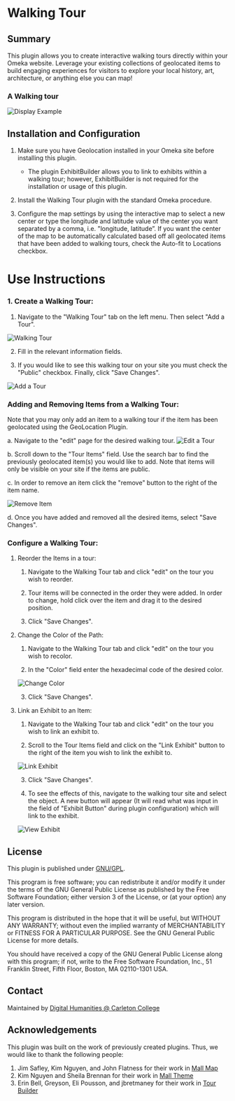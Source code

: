 # Walking Tour

## Summary

This plugin allows you to create interactive walking tours directly within your Omeka website. Leverage your existing collections of geolocated items to build engaging experiences for visitors to explore your local history, art, architecture, or anything else you can map!

### A Walking tour

![Display Example](https://github.com/DigitalCarleton/WalkingTour/raw/master/images/walkingTourImg.png)

## Installation and Configuration

1. Make sure you have Geolocation installed in your Omeka site before installing this plugin.
    * The plugin ExhibitBuilder allows you to link to exhibits within a walking tour; however, ExhibitBuilder is not required for the installation or usage of this plugin.

2. Install the Walking Tour plugin with the standard Omeka procedure.

3. Configure the map settings by using the interactive map to select a new center or type the longitude and latitude value of the center you want separated by a comma, i.e. "longitude, latitude”. If you want the center of the map to be automatically calculated based off all geolocated items that have been added to walking tours, check the Auto-fit to Locations checkbox.

# Use Instructions

### 1. Create a Walking Tour:
   
1. Navigate to the "Walking Tour" tab on the left menu. Then select "Add a Tour". 

![Walking Tour](https://github.com/DigitalCarleton/WalkingTour/raw/master/images/WakingTourTab.png)

2. Fill in the relevant information fields.

3.  If you would like to see this walking tour on your site you must check the "Public" checkbox. Finally, click "Save Changes".

![Add a Tour](https://github.com/DigitalCarleton/WalkingTour/raw/master/images/AddATour.png)

### Adding and Removing Items from a Walking Tour:
Note that you may only add an item to a walking tour if the item has been geolocated using the GeoLocation Plugin.

a. Navigate to the "edit" page for the desired walking tour.
![Edit a Tour](https://github.com/DigitalCarleton/WalkingTour/raw/master/images/EditTour.png)

b. Scroll down to the "Tour Items" field. Use the search bar to find the previously geolocated item(s) you would like to add. Note that items will only be visible on your site if the items are public.

c. In order to remove an item click the "remove" button to the right of the item name.

![Remove Item](https://github.com/DigitalCarleton/WalkingTour/raw/master/images/RemoveItem.png)

d. Once you have added and removed all the desired items, select "Save Changes".

### Configure a Walking Tour:
  
1. Reorder the Items in a tour: 
    
    1. Navigate to the Walking Tour tab and click "edit" on the tour you wish to reorder.

    2. Tour items will be connected in the order they were added. In order to change, hold click over the item and drag it to the desired position.

    3. Click "Save Changes".

2. Change the Color of the Path:
    1. Navigate to the Walking Tour tab and click "edit" on the tour you wish to recolor.

    2. In the "Color" field enter the hexadecimal code of the desired color.

    ![Change Color](https://github.com/DigitalCarleton/WalkingTour/raw/master/images/ChangeColor.png)

    3. Click "Save Changes".

3. Link an Exhibit to an Item:
    1. Navigate to the Walking Tour tab and click "edit" on the tour you wish to link an exhibit to.

    2. Scroll to the Tour Items field and click on the "Link Exhibit" button to the right of the item you wish to link the exhibit to.

    ![Link Exhibit](https://github.com/DigitalCarleton/WalkingTour/raw/master/images/LinkExhibit.png)

    3. Click "Save Changes".

    4. To see the effects of this, navigate to the walking tour site and select the object. A new button will appear (It will read what was input in the field of "Exhibit Button" during plugin configuration) which will link to the exhibit.

    ![View Exhibit](https://github.com/DigitalCarleton/WalkingTour/raw/master/images/ViewExhibit.png) 

## License

This plugin is published under [GNU/GPL](https://www.gnu.org/licenses/gpl-3.0.html).

This program is free software; you can redistribute it and/or modify it under the terms of the GNU General Public License as published by the Free Software Foundation; either version 3 of the License, or (at your option) any later version.

This program is distributed in the hope that it will be useful, but WITHOUT ANY WARRANTY; without even the implied warranty of MERCHANTABILITY or FITNESS FOR A PARTICULAR PURPOSE. See the GNU General Public License for more details.

You should have received a copy of the GNU General Public License along with this program; if not, write to the Free Software Foundation, Inc., 51 Franklin Street, Fifth Floor, Boston, MA 02110-1301 USA.

## Contact

Maintained by [Digital Humanities @ Carleton College](https://www.carleton.edu/digital-humanities/)

 
## Acknowledgements
This plugin was built on the work of previously created plugins. Thus, we would like to thank the following people:

1. Jim Safley, Kim Nguyen, and John Flatness for their work in [Mall Map](https://github.com/omeka/MallMap.git)
2. Kim Nguyen and Sheila Brennan for their work in [Mall Theme](https://github.com/chnm/mall-theme.git)
3. Erin Bell, Greyson, Eli Pousson, and jbretmaney for their work in [Tour Builder](https://github.com/CPHDH/Curatescape/tree/master/plugins/TourBuilder)



